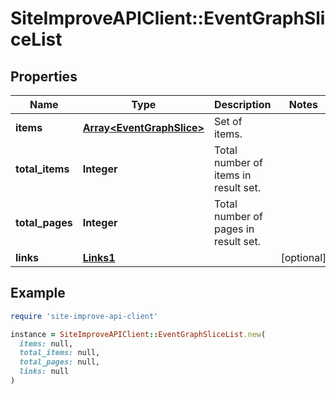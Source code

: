 # SiteImproveAPIClient::EventGraphSliceList

## Properties

| Name | Type | Description | Notes |
| ---- | ---- | ----------- | ----- |
| **items** | [**Array&lt;EventGraphSlice&gt;**](EventGraphSlice.md) | Set of items. |  |
| **total_items** | **Integer** | Total number of items in result set. |  |
| **total_pages** | **Integer** | Total number of pages in result set. |  |
| **links** | [**Links1**](Links1.md) |  | [optional] |

## Example

```ruby
require 'site-improve-api-client'

instance = SiteImproveAPIClient::EventGraphSliceList.new(
  items: null,
  total_items: null,
  total_pages: null,
  links: null
)
```

